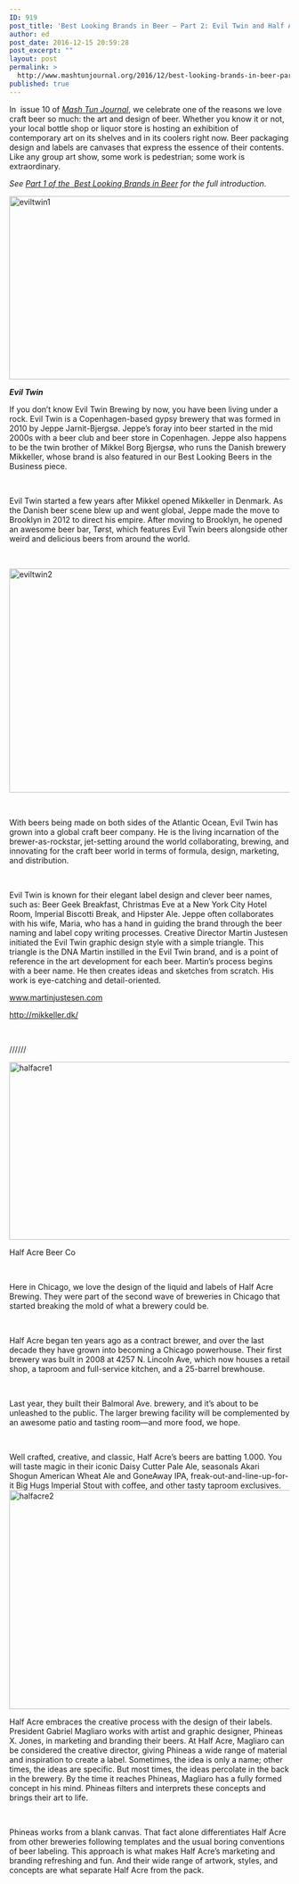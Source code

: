 ```yaml
---
ID: 919
post_title: 'Best Looking Brands in Beer – Part 2: Evil Twin and Half Acre'
author: ed
post_date: 2016-12-15 20:59:28
post_excerpt: ""
layout: post
permalink: >
  http://www.mashtunjournal.org/2016/12/best-looking-brands-in-beer-part-2-evil-twin-and-half-acre/
published: true
---
```

In  issue 10 of <a href="http://underthecounterculture.bigcartel.com/product/mash-tun-10"><em>Mash Tun Journal</em></a>, we celebrate one of the reasons we love craft beer so much: the art and design of beer. Whether you know it or not, your local bottle shop or liquor store is hosting an exhibition of contemporary art on its shelves and in its coolers right now. Beer packaging design and labels are canvases that express the essence of their contents. Like any group art show, some work is pedestrian; some work is extraordinary.

<em>See <a href="http://www.mashtunjournal.org/2016/11/best-looking-brands-in-beer-part-1-mikkeller/">Part 1 of the  Best Looking Brands in Beer</a> for the full introduction.</em>



<a href="http://www.mashtunfest.org/wp-content/uploads/2016/12/Eviltwin1.jpg"><img class="alignnone size-large wp-image-424" src="http://www.mashtunfest.org/wp-content/uploads/2016/12/Eviltwin1-1024x603.jpg" alt="eviltwin1" width="560" height="329" /></a>

<strong><em>Evil Twin</em></strong>

If you don’t know Evil Twin Brewing by now, you have been living under a rock. Evil Twin is a Copenhagen-based gypsy brewery that was formed in 2010 by Jeppe Jarnit-Bjergsø. Jeppe’s foray into beer started in the mid 2000s with a beer club and beer store in Copenhagen. Jeppe also happens to be the twin brother of Mikkel Borg Bjergsø, who runs the Danish brewery Mikkeller, whose brand is also featured in our Best Looking Beers in the Business piece.

&nbsp;

Evil Twin started a few years after Mikkel opened Mikkeller in Denmark. As the Danish beer scene blew up and went global, Jeppe made the move to Brooklyn in 2012 to direct his empire. After moving to Brooklyn, he opened an awesome beer bar, Tørst, which features Evil Twin beers alongside other weird and delicious beers from around the world.

&nbsp;

<a href="http://www.mashtunfest.org/wp-content/uploads/2016/12/eviltwin2.jpg"><img class="alignnone size-large wp-image-425" src="http://www.mashtunfest.org/wp-content/uploads/2016/12/eviltwin2-1024x736.jpg" alt="eviltwin2" width="560" height="402" /></a>

&nbsp;

With beers being made on both sides of the Atlantic Ocean, Evil Twin has grown into a global craft beer company. He is the living incarnation of the brewer-as-rockstar, jet-setting around the world collaborating, brewing, and innovating for the craft beer world in terms of formula, design, marketing, and distribution.

&nbsp;

Evil Twin is known for their elegant label design and clever beer names, such as: Beer Geek Breakfast, Christmas Eve at a New York City Hotel Room, Imperial Biscotti Break, and Hipster Ale. Jeppe often collaborates with his wife, Maria, who has a hand in guiding the brand through the beer naming and label copy writing processes. Creative Director Martin Justesen initiated the Evil Twin graphic design style with a simple triangle. This triangle is the DNA Martin instilled in the Evil Twin brand, and is a point of reference in the art development for each beer. Martin’s process begins with a beer name. He then creates ideas and sketches from scratch. His work is eye-catching and detail-oriented.

<a href="http://www.martinjustesen.com">www.martinjustesen.com</a>

<a href="http://mikkeller.dk/">http://mikkeller.dk/</a>

&nbsp;

//////

<a href="http://www.mashtunjournal.org/2016/12/best-looking-brands-in-beer-part-2-evil-twin-and-half-acre/halfacre1/" rel="attachment wp-att-920"><img class="alignnone size-large wp-image-920" src="http://www.mashtunjournal.org/wp-content/uploads/2016/12/halfacre1-550x319.jpg" alt="halfacre1" width="550" height="319" /></a>

Half Acre Beer Co

&nbsp;

Here in Chicago, we love the design of the liquid and labels of Half Acre Brewing. They were part of the second wave of breweries in Chicago that started breaking the mold of what a brewery could be.

&nbsp;

Half Acre began ten years ago as a contract brewer, and over the last decade they have grown into becoming a Chicago powerhouse. Their first brewery was built in 2008 at 4257 N. Lincoln Ave, which now houses a retail shop, a taproom and full-service kitchen, and a 25-barrel brewhouse.

&nbsp;

Last year, they built their Balmoral Ave. brewery, and it’s about to be unleashed to the public. The larger brewing facility will be complemented by an awesome patio and tasting room—and more food, we hope.

&nbsp;

Well crafted, creative, and classic, Half Acre’s beers are batting 1.000. You will taste magic in their iconic Daisy Cutter Pale Ale, seasonals Akari Shogun American Wheat Ale and GoneAway IPA, freak-out-and-line-up-for-it Big Hugs Imperial Stout with coffee, and other tasty taproom exclusives.
<a href="http://www.mashtunjournal.org/2016/12/best-looking-brands-in-beer-part-2-evil-twin-and-half-acre/halfacre2/" rel="attachment wp-att-921"><img class="alignnone size-large wp-image-921" src="http://www.mashtunjournal.org/wp-content/uploads/2016/12/halfacre2-550x393.jpg" alt="halfacre2" width="550" height="393" /></a>

Half Acre embraces the creative process with the design of their labels. President Gabriel Magliaro works with artist and graphic designer, Phineas X. Jones, in marketing and branding their beers. At Half Acre, Magliaro can be considered the creative director, giving Phineas a wide range of material and inspiration to create a label. Sometimes, the idea is only a name; other times, the ideas are specific. But most times, the ideas percolate in the back in the brewery. By the time it reaches Phineas, Magliaro has a fully formed concept in his mind. Phineas filters and interprets these concepts and brings their art to life.

&nbsp;

Phineas works from a blank canvas. That fact alone differentiates Half Acre from other breweries following templates and the usual boring conventions of beer labeling. This approach is what makes Half Acre’s marketing and branding refreshing and fun. And their wide range of artwork, styles, and concepts are what separate Half Acre from the pack.